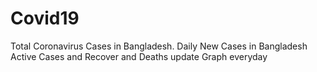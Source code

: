 # Covid19
 Total Coronavirus Cases in Bangladesh. Daily New Cases in Bangladesh Active Cases and Recover and Deaths update  Graph everyday
